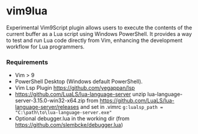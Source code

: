 # vim9lua
Experimental Vim9Script plugin allows users to execute the contents of the current buffer as a Lua script using Windows PowerShell. It provides a way to test and run Lua code directly from Vim, enhancing the development workflow for Lua programmers. 

### Requirements
- Vim > 9
- PowerShell Desktop (Windows default PowerShell).
- Vim Lsp Plugin https://github.com/yegappan/lsp
- https://github.com/LuaLS/lua-language-server unzip lua-language-server-3.15.0-win32-x64.zip from https://github.com/LuaLS/lua-language-server/releases and set in .vimrc
   ```g:lualsp_path = "C:\path\to\lua-language-server.exe"```
- Optional debugger.lua in the working dir (from https://github.com/slembcke/debugger.lua)
